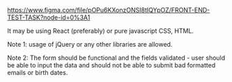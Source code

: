 https://www.figma.com/file/pOPu6KXonzONSI8tIQYpOZ/FRONT-END-TEST-TASK?node-id=0%3A1

It may be using React (preferably) or pure javascript CSS, HTML.

Note 1: usage of jQuery or any other libraries are allowed.

Note 2: The form should be functional and the fields validated - user should be able to input the data and should not be able to submit bad formatted emails or birth dates.